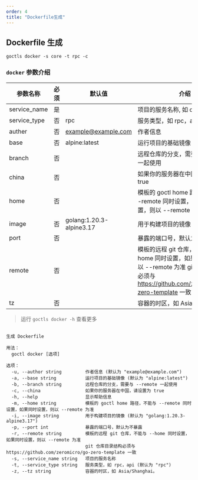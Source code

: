 ```yaml
---
order: 4
title: "Dockerfile生成"
---
```


## Dockerfile 生成

```shell
goctls docker -s core -t rpc -c
```

### `docker` 参数介绍

| 参数名称     | 必须 | 默认值                   | 介绍                                                                                                                                                    |
| ------------ | ---- | ------------------------ | ------------------------------------------------------------------------------------------------------------------------------------------------------- |
| service_name | 是   |                          | 项目的服务名称, 如 core                                                                                                                                 |
| service_type | 否   | rpc                      | 服务类型，如 rpc，api                                                                                                                                   |
| auther       | 否   | example@example.com      | 作者信息                                                                                                                                                |
| base         | 否   | alpine:latest            | 运行项目的基础镜像                                                                                                                                      |
| branch       | 否   |                          | 远程仓库的分支，需要与 --remote 一起使用                                                                                                                |
| china        | 否   |                          | 如果你的服务器在中国，请设置为 true                                                                                                                     |
| home         | 否   |                          | 模板的 goctl home 路径，不能与 --remote 同时设置，如果同时设置，则以 --remote 为准                                                                      |
| image        | 否   | golang:1.20.3-alpine3.17 | 用于构建项目的镜像                                                                                                                                      |
| port         | 否   |                          | 暴露的端口号，默认为不暴露                                                                                                                              |
| remote       | 否   |                          | 模板的远程 git 仓库，不能与 --home 同时设置，如果同时设置，则以 --remote 为准 git 仓库目录结构必须与 https://github.com/zeromicro/go-zero-template 一致 |
| tz           | 否   |                          | 容器的时区，如 Asia/Shanghai                                                                                                                            |

> 运行 `goctls docker -h` 查看更多

```shell

生成 Dockerfile

用法：
  goctl docker [选项]

选项：
  -u, --author string         作者信息 (默认为 "example@example.com")
  -a, --base string           运行项目的基础镜像 (默认为 "alpine:latest")
  -b, --branch string         远程仓库的分支，需要与 --remote 一起使用
  -c, --china                 如果你的服务器在中国，请设置为 true
  -h, --help                  显示帮助信息
  -m, --home string           模板的 goctl home 路径，不能与 --remote 同时设置，如果同时设置，则以 --remote 为准
  -i, --image string          用于构建项目的镜像 (默认为 "golang:1.20.3-alpine3.17")
  -p, --port int              暴露的端口号，默认为不暴露
  -r, --remote string         模板的远程 git 仓库，不能与 --home 同时设置，如果同时设置，则以 --remote 为准
                              git 仓库目录结构必须与 https://github.com/zeromicro/go-zero-template 一致
  -s, --service_name string   项目的服务名称
  -t, --service_type string   服务类型，如 rpc，api (默认为 "rpc")
  -z, --tz string             容器的时区，如 Asia/Shanghai。
```
